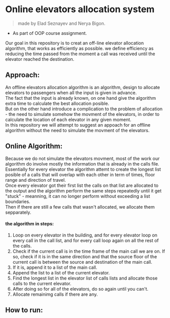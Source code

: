 # Online elevators allocation system
> made by Elad Seznayev and Nerya Bigon.
* As part of OOP course assignment.

Our goal in this repository is to creat an off-line elevator allocation algorithm, that works as efficiently as possible.
we define efficiency as reducing the time passed from the moment a call was received until the elevator reached the destination.

## Approach:
An offline elevators allocation algorithm is an algorithm, design to allocate elevators to passengers when all the input is given in advance.  
The fact that the input is already known, on one hand give the algorithm extra time to calculate the best allocation posible.  
But on the other hand introduce a complication to the problem of allocation - the need to simulate somehow the movment of the elevators, in order to calculate the location of each elevator in any given moment.  
In this repository we will attempt to suggest an appoach for an offline algorithm without the need to simulate the movment of the elevators.

## Online Algorithm:
Because we do not simulate the elevators movment, most of the work our algorithm do involve mostly the information that is already in the calls file.
Essentially for every elevator the algorithm attemt to create the longest list posible of a calls that will overlap with each other in term of times, floor range and direction of travel.  
Once every elevator got their first list the calls on that list are allocated to the output and the algorithm perform the same steps repeatedly until it get "stuck" - meanning, it can no longer perform without exceeding a list boundaries.  
Then if there are still a few calls that wasn't allocated, we allocate them sepparately.

#### the algorithm in steps: 
1. Loop on every elevator in the building, and for every elevator loop on every call in the call list, and for every call loop again on all the rest of the calls.
2. Check if the current call is in the time frame of the main call we are on. If so, check if it is in the same direction and that the source floor of the current call is between the source and destination of the main call. 
3. If it is, append it to a list of the main call.
4. Append the list to a list of the current elevator.
5. Find the longest list in the elevator list of calls lists and allocate those calls to the current elevator.
6. After doing so for all of the elevators, do so again until you can't.
7. Allocate remainimg calls if there are any.


## How to run:


